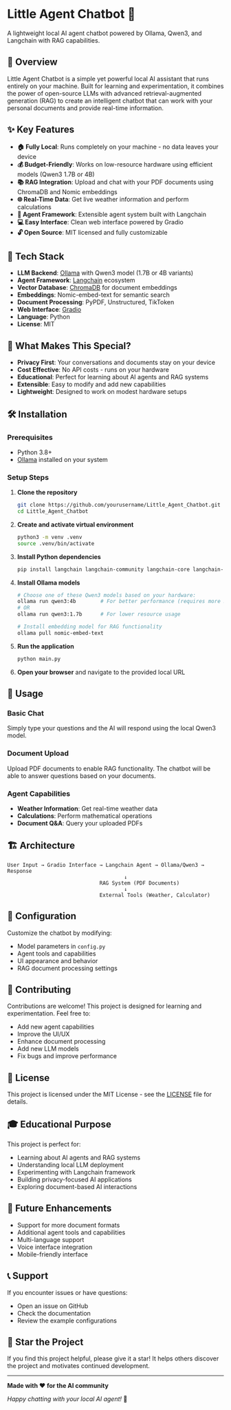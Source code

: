 # Little Agent Chatbot 🤖

A lightweight local AI agent chatbot powered by Ollama, Qwen3, and Langchain with RAG capabilities.

## 🌟 Overview

Little Agent Chatbot is a simple yet powerful local AI assistant that runs entirely on your machine. Built for learning and experimentation, it combines the power of open-source LLMs with advanced retrieval-augmented generation (RAG) to create an intelligent chatbot that can work with your personal documents and provide real-time information.

## ✨ Key Features

- **🏠 Fully Local**: Runs completely on your machine - no data leaves your device
- **💰 Budget-Friendly**: Works on low-resource hardware using efficient models (Qwen3 1.7B or 4B)
- **📚 RAG Integration**: Upload and chat with your PDF documents using ChromaDB and Nomic embeddings
- **🌐 Real-Time Data**: Get live weather information and perform calculations
- **🔧 Agent Framework**: Extensible agent system built with Langchain
- **💻 Easy Interface**: Clean web interface powered by Gradio
- **🔓 Open Source**: MIT licensed and fully customizable

## 🚀 Tech Stack

- **LLM Backend**: [Ollama](https://ollama.ai/) with Qwen3 model (1.7B or 4B variants)
- **Agent Framework**: [Langchain](https://python.langchain.com/) ecosystem
- **Vector Database**: [ChromaDB](https://www.trychroma.com/) for document embeddings
- **Embeddings**: Nomic-embed-text for semantic search
- **Document Processing**: PyPDF, Unstructured, TikToken
- **Web Interface**: [Gradio](https://gradio.app/)
- **Language**: Python
- **License**: MIT

## 🎯 What Makes This Special?

- **Privacy First**: Your conversations and documents stay on your device
- **Cost Effective**: No API costs - runs on your hardware
- **Educational**: Perfect for learning about AI agents and RAG systems
- **Extensible**: Easy to modify and add new capabilities
- **Lightweight**: Designed to work on modest hardware setups

## 🛠️ Installation

### Prerequisites
- Python 3.8+
- [Ollama](https://ollama.ai/) installed on your system

### Setup Steps

1. **Clone the repository**
   ```bash
   git clone https://github.com/yourusername/Little_Agent_Chatbot.git
   cd Little_Agent_Chatbot
   ```

2. **Create and activate virtual environment**
   ```bash
   python3 -m venv .venv
   source .venv/bin/activate
   ```

3. **Install Python dependencies**
   ```bash
   pip install langchain langchain-community langchain-core langchain-ollama chromadb sentence-transformers pypdf python-dotenv unstructured[pdf] tiktoken gradio
   ```

4. **Install Ollama models**
   ```bash
   # Choose one of these Qwen3 models based on your hardware:
   ollama run qwen3:4b        # For better performance (requires more RAM)
   # OR
   ollama run qwen3:1.7b      # For lower resource usage
   
   # Install embedding model for RAG functionality
   ollama pull nomic-embed-text
   ```

5. **Run the application**
   ```bash
   python main.py
   ```

6. **Open your browser** and navigate to the provided local URL

## 📖 Usage

### Basic Chat
Simply type your questions and the AI will respond using the local Qwen3 model.

### Document Upload
Upload PDF documents to enable RAG functionality. The chatbot will be able to answer questions based on your documents.

### Agent Capabilities
- **Weather Information**: Get real-time weather data
- **Calculations**: Perform mathematical operations
- **Document Q&A**: Query your uploaded PDFs

## 🏗️ Architecture

```
User Input → Gradio Interface → Langchain Agent → Ollama/Qwen3 → Response
                                      ↓
                              RAG System (PDF Documents)
                                      ↓
                              External Tools (Weather, Calculator)
```

## 🔧 Configuration

Customize the chatbot by modifying:
- Model parameters in `config.py`
- Agent tools and capabilities
- UI appearance and behavior
- RAG document processing settings

## 🤝 Contributing

Contributions are welcome! This project is designed for learning and experimentation. Feel free to:
- Add new agent capabilities
- Improve the UI/UX
- Enhance document processing
- Add new LLM models
- Fix bugs and improve performance

## 📝 License

This project is licensed under the MIT License - see the [LICENSE](LICENSE) file for details.

## 🎓 Educational Purpose

This project is perfect for:
- Learning about AI agents and RAG systems
- Understanding local LLM deployment
- Experimenting with Langchain framework
- Building privacy-focused AI applications
- Exploring document-based AI interactions

## 🔮 Future Enhancements

- Support for more document formats
- Additional agent tools and capabilities
- Multi-language support
- Voice interface integration
- Mobile-friendly interface

## 📞 Support

If you encounter issues or have questions:
- Open an issue on GitHub
- Check the documentation
- Review the example configurations

## 🌟 Star the Project

If you find this project helpful, please give it a star! It helps others discover the project and motivates continued development.

---

**Made with ❤️ for the AI community**

*Happy chatting with your local AI agent!* 🚀
